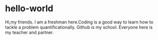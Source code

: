 # hello-world

Hi,my friends.
I am a freshman here.Coding is a good way to learn how to tackle a problem quantificationally.
Github is my school. Everyone here is my teacher and partner.

